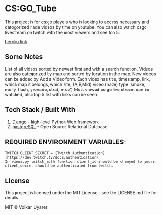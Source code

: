 # CS:GO_Tube
This project is for cs:go players who is looking to access necessary and catogorized nade videos by time on youtube. 
You can also watch csgo livestream on twitch with the most viewers and see top 5.

[heroku link](https://csgotube.herokuapp.com)


## Some Notes
List of all videos sorted by newest first and with a search function.
Videos are also categorized by map and sorted by location in the map.
New videos can be added by Add a Video form.
Each video has
    title,
    timestamp,
    link,
    which map it belongs,
    which site, (A,B,Mid)
    video (nade) type (smoke, molly, flash, grenade, strat, misc')
Most viewed cs:go live stream can be watched, also top 5 list with links can be seen.


## Tech Stack / Built With
1. [Django](https://www.djangoproject.com/) - high-level Python Web framework
2. [postgreSQL](https://www.postgresql.org/)  - Open Source Relational Database

## REQUIRED ENVIRONMENT VARIABLES:

    TWITCH_CLIENT_SECRET = [Twitch Authentication](https://dev.twitch.tv/docs/authentication)
    In views.py twitch_auth function client_id should be changed to yours.
    client_secret should be authenticated from twitch.

## License

This project is licensed under the MIT License - see the LICENSE.md file for details

MIT © Volkan Uyarer
